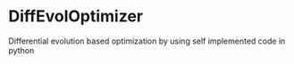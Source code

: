 # DiffEvolOptimizer
Differential evolution based optimization by using self implemented code in python
